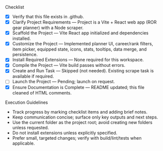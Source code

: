 Checklist

- [x] Verify that this file exists in .github.
- [x] Clarify Project Requirements — Project is a Vite + React web app (ROR gear planner) with a Node scraper.
- [x] Scaffold the Project — Vite React app initialized and dependencies installed.
- [x] Customize the Project — Implemented planner UI, career/rank filters, item picker, equipped state, icons, stats, tooltips, data merge, and persistence.
- [x] Install Required Extensions — None required for this workspace.
- [x] Compile the Project — Vite build passes without errors.
- [x] Create and Run Task — Skipped (not needed). Existing scrape task is available if required.
- [ ] Launch the Project — Pending; launch on request.
- [x] Ensure Documentation is Complete — README updated; this file cleaned of HTML comments.

Execution Guidelines

- Track progress by marking checklist items and adding brief notes.
- Keep communication concise; surface only key outputs and next steps.
- Use the current folder as the project root; avoid creating new folders unless requested.
- Do not install extensions unless explicitly specified.
- Prefer small, targeted changes; verify with build/lint/tests when applicable.
